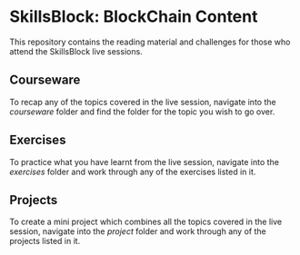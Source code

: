 # SkillsBlock: BlockChain Content

This repository contains the reading material and challenges for those who attend the SkillsBlock live sessions.

## Courseware

To recap any of the topics covered in the live session, navigate into the *courseware* folder and find the folder for the topic you wish to go over.

## Exercises

To practice what you have learnt from the live session, navigate into the *exercises* folder and work through any of the exercises listed in it.

## Projects

To create a mini project which combines all the topics covered in the live session, navigate into the *project* folder and work through any of the projects listed in it.